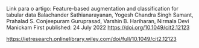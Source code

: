 Link para o artigo: 
Feature-based augmentation and classification for tabular data
Balachander Sathianarayanan, Yogesh Chandra Singh Samant, Prahalad S. Conjeepuram Guruprasad, Varshin B. Hariharan, Nirmala Devi Manickam
First published: 24 July 2022
https://doi.org/10.1049/cit2.12123

https://ietresearch.onlinelibrary.wiley.com/doi/full/10.1049/cit2.12123
